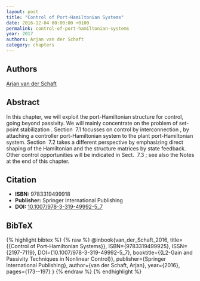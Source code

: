 ```yaml
---
layout: post
title: "Control of Port-Hamiltonian Systems"
date: 2016-12-04 00:00:00 +0100
permalink: control-of-port-hamiltonian-systems
year: 2017
authors: Arjan van der Schaft
category: chapters
---
```

 
## Authors
[Arjan van der Schaft](authors/arjan-van-der-schaft)
 
## Abstract
In this chapter, we will exploit the port-Hamiltonian structure for control, going beyond passivity. We will mainly concentrate on the problem of set-point stabilization . Section  7.1 focusses on control by interconnection , by attaching a controller port-Hamiltonian system to the plant port-Hamiltonian system. Section  7.2 takes a different perspective by emphasizing direct shaping of the Hamiltonian and the structure matrices by state feedback. Other control opportunities will be indicated in Sect.  7.3 ; see also the Notes at the end of this chapter.
 
## Citation
- **ISBN:** 9783319499918
- **Publisher:** Springer International Publishing
- **DOI:** [10.1007/978-3-319-49992-5_7](https://doi.org/10.1007/978-3-319-49992-5_7)
 
## BibTeX
{% highlight bibtex %}
{% raw %}
@inbook{van_der_Schaft_2016,
  title={{Control of Port-Hamiltonian Systems}},
  ISBN={9783319499925},
  ISSN={2197-7119},
  DOI={10.1007/978-3-319-49992-5_7},
  booktitle={{L2-Gain and Passivity Techniques in Nonlinear Control}},
  publisher={Springer International Publishing},
  author={van der Schaft, Arjan},
  year={2016},
  pages={173--197}
}
{% endraw %}
{% endhighlight %}
 
